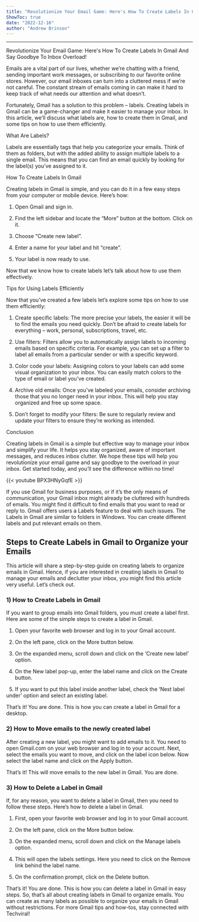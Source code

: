 ```yaml
---
title: "Revolutionize Your Email Game: Here's How To Create Labels In Gmail And Say Goodbye To Inbox Overload!"
ShowToc: true 
date: "2022-12-16"
author: "Andrew Brinson"
---
```

*****
Revolutionize Your Email Game: Here's How To Create Labels In Gmail And Say Goodbye To Inbox Overload!

Emails are a vital part of our lives, whether we’re chatting with a friend, sending important work messages, or subscribing to our favorite online stores. However, our email inboxes can turn into a cluttered mess if we’re not careful. The constant stream of emails coming in can make it hard to keep track of what needs our attention and what doesn’t.

Fortunately, Gmail has a solution to this problem – labels. Creating labels in Gmail can be a game-changer and make it easier to manage your inbox. In this article, we’ll discuss what labels are, how to create them in Gmail, and some tips on how to use them efficiently.

What Are Labels?

Labels are essentially tags that help you categorize your emails. Think of them as folders, but with the added ability to assign multiple labels to a single email. This means that you can find an email quickly by looking for the label(s) you’ve assigned to it.

How To Create Labels In Gmail

Creating labels in Gmail is simple, and you can do it in a few easy steps from your computer or mobile device. Here’s how:

1. Open Gmail and sign in.

2. Find the left sidebar and locate the “More” button at the bottom. Click on it.

3. Choose “Create new label”.

4. Enter a name for your label and hit “create”.

5. Your label is now ready to use.

Now that we know how to create labels let’s talk about how to use them effectively.

Tips for Using Labels Efficiently

Now that you’ve created a few labels let’s explore some tips on how to use them efficiently:

1. Create specific labels: The more precise your labels, the easier it will be to find the emails you need quickly. Don’t be afraid to create labels for everything – work, personal, subscriptions, travel, etc.

2. Use filters: Filters allow you to automatically assign labels to incoming emails based on specific criteria. For example, you can set up a filter to label all emails from a particular sender or with a specific keyword.

3. Color code your labels: Assigning colors to your labels can add some visual organization to your inbox. You can easily match colors to the type of email or label you’ve created.

4. Archive old emails: Once you’ve labeled your emails, consider archiving those that you no longer need in your inbox. This will help you stay organized and free up some space.

5. Don’t forget to modify your filters: Be sure to regularly review and update your filters to ensure they’re working as intended.

Conclusion

Creating labels in Gmail is a simple but effective way to manage your inbox and simplify your life. It helps you stay organized, aware of important messages, and reduces inbox clutter. We hope these tips will help you revolutionize your email game and say goodbye to the overload in your inbox. Get started today, and you’ll see the difference within no time!

{{< youtube BPX3HNyGqfE >}} 



If you use Gmail for business purposes, or if it’s the only means of communication, your Gmail inbox might already be cluttered with hundreds of emails. You might find it difficult to find emails that you want to read or reply to.
Gmail offers users a Labels feature to deal with such issues. The Labels in Gmail are similar to folders in Windows. You can create different labels and put relevant emails on them.

 
## Steps to Create Labels in Gmail to Organize your Emails


This article will share a step-by-step guide on creating labels to organize emails in Gmail. Hence, if you are interested in creating labels in Gmail to manage your emails and declutter your inbox, you might find this article very useful. Let’s check out.

 
### 1) How to Create Labels in Gmail


If you want to group emails into Gmail folders, you must create a label first. Here are some of the simple steps to create a label in Gmail.
1. Open your favorite web browser and log in to your Gmail account.
2. On the left pane, click on the More button below.

3. On the expanded menu, scroll down and click on the ‘Create new label’ option.

4. On the New label pop-up, enter the label name and click on the Create button.

 
5. If you want to put this label inside another label, check the ‘Nest label under’ option and select an existing label.

That’s it! You are done. This is how you can create a label in Gmail for a desktop.

 
### 2) How to Move emails to the newly created label


After creating a new label, you might want to add emails to it. You need to open Gmail.com on your web browser and log in to your account.
Next, select the emails you want to move, and click on the label icon below. Now select the label name and click on the Apply button.


That’s it! This will move emails to the new label in Gmail. You are done.

 
### 3) How to Delete a Label in Gmail


If, for any reason, you want to delete a label in Gmail, then you need to follow these steps. Here’s how to delete a label in Gmail.
1. First, open your favorite web browser and log in to your Gmail account.
2. On the left pane, click on the More button below.

3. On the expanded menu, scroll down and click on the Manage labels option.

4. This will open the labels settings. Here you need to click on the Remove link behind the label name.

5. On the confirmation prompt, click on the Delete button.

That’s it! You are done. This is how you can delete a label in Gmail in easy steps.
So, that’s all about creating labels in Gmail to organize emails. You can create as many labels as possible to organize your emails in Gmail without restrictions. For more Gmail tips and how-tos, stay connected with Techviral!




